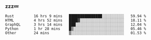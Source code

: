 ### zzz💤

<!--
**ArberSephirotheca/ArberSephirotheca** is a ✨ _special_ ✨ repository because its `README.md` (this file) appears on your GitHub profile.

Here are some ideas to get you started:

- 🌱 I’m currently learning Rust, Distributed System, and Database.
- 😄 Pronouns: He/Him
-->

<!--START_SECTION:waka-->

```text
Rust         16 hrs 9 mins   ███████████████░░░░░░░░░░   59.94 %
HTML         4 hrs 52 mins   ████▓░░░░░░░░░░░░░░░░░░░░   18.11 %
GraphQL      3 hrs 14 mins   ███░░░░░░░░░░░░░░░░░░░░░░   12.04 %
Python       1 hr 28 mins    █▒░░░░░░░░░░░░░░░░░░░░░░░   05.46 %
Other        24 mins         ▒░░░░░░░░░░░░░░░░░░░░░░░░   01.53 %
```

<!--END_SECTION:waka-->
